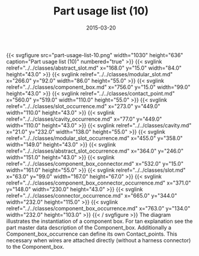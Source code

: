 ﻿---
title: Part usage list (10)
toc: false
type: specs
layout: diagram
date: "2015-03-20"
draft: false
specification: KBL
version: 2.4.sr1
documentType: "Recommendation"
elementType: Diagram
classes:
  - Abstract_slot
  - Modular_slot
  - Component_box
  - Contact_point
  - Slot_occurrence
  - Cavity_occurrence
  - Cavity
  - Modular_slot_occurrence
  - Abstract_slot_occurrence
  - Component_box_connector
  - Slot
  - Component_box_connector_occurrence
  - Connector_occurrence
  - Component_box_occurrence
menu:
  KBL-2.4.sr1:    
    parent: presentation
    identifier: presentation/part-usage-list-10
    weight: 1017 

# Prev/next pager order (if `docs_section_pager` enabled in `params.toml`)
weight: 1017
---
{{< svgfigure src="part-usage-list-10.png" width="1030" height="636" caption="Part usage list (10)" numbered="true" >}}
  {{< svglink relref="../../classes/abstract_slot.md" x="168.0" y="15.0" width="84.0" height="43.0" >}}
  {{< svglink relref="../../classes/modular_slot.md" x="266.0" y="92.0" width="86.0" height="55.0" >}}
  {{< svglink relref="../../classes/component_box.md" x="756.0" y="15.0" width="99.0" height="43.0" >}}
  {{< svglink relref="../../classes/contact_point.md" x="560.0" y="519.0" width="110.0" height="55.0" >}}
  {{< svglink relref="../../classes/slot_occurrence.md" x="273.0" y="449.0" width="110.0" height="43.0" >}}
  {{< svglink relref="../../classes/cavity_occurrence.md" x="77.0" y="449.0" width="110.0" height="43.0" >}}
  {{< svglink relref="../../classes/cavity.md" x="21.0" y="232.0" width="138.0" height="55.0" >}}
  {{< svglink relref="../../classes/modular_slot_occurrence.md" x="455.0" y="358.0" width="149.0" height="43.0" >}}
  {{< svglink relref="../../classes/abstract_slot_occurrence.md" x="364.0" y="246.0" width="151.0" height="43.0" >}}
  {{< svglink relref="../../classes/component_box_connector.md" x="532.0" y="15.0" width="161.0" height="55.0" >}}
  {{< svglink relref="../../classes/slot.md" x="63.0" y="99.0" width="167.0" height="67.0" >}}
  {{< svglink relref="../../classes/component_box_connector_occurrence.md" x="371.0" y="148.0" width="230.0" height="43.0" >}}
  {{< svglink relref="../../classes/connector_occurrence.md" x="665.0" y="344.0" width="232.0" height="115.0" >}}
  {{< svglink relref="../../classes/component_box_occurrence.md" x="763.0" y="134.0" width="232.0" height="103.0" >}}
{{< / svgfigure >}}
The diagram illustrates the instantiation of a component box. For tan explanation see the part master data description of the Component_box. Additionally a Component_box_occurrence can define its own Contact_points. This necessary when wires are attached directly (without a harness connector) to the Component_box.
